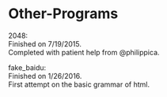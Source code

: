 # Other-Programs
2048:  
Finished on 7/19/2015.  
Completed with patient help from @philippica.

fake_baidu:  
Finished on 1/26/2016.  
First attempt on the basic grammar of html.  
